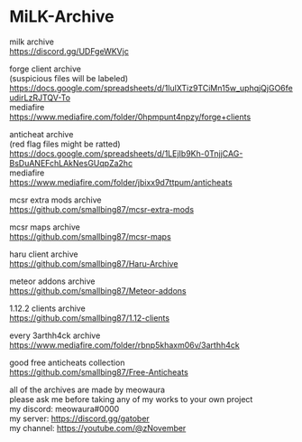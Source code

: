 # MiLK-Archive

milk archive  
https://discord.gg/UDFgeWKVjc  

forge client archive  
(suspicious files will be labeled)  
https://docs.google.com/spreadsheets/d/1IulXTiz9TCiMn15w_uphqjQjGO6feudirLzRJTQV-To  
mediafire  
https://www.mediafire.com/folder/0hpmpunt4npzy/forge+clients  

anticheat archive  
(red flag files might be ratted)  
https://docs.google.com/spreadsheets/d/1LEjIb9Kh-0TnjjCAG-BsDuANEFchLAkNesGUqpZa2hc  
mediafire  
https://www.mediafire.com/folder/jbixx9d7ttpum/anticheats  

mcsr extra mods archive  
https://github.com/smallbing87/mcsr-extra-mods  

mcsr maps archive  
https://github.com/smallbing87/mcsr-maps  

haru client archive  
https://github.com/smallbing87/Haru-Archive  

meteor addons archive  
https://github.com/smallbing87/Meteor-addons  

1.12.2 clients archive  
https://github.com/smallbing87/1.12-clients  

every 3arthh4ck archive  
https://www.mediafire.com/folder/rbnp5khaxm06v/3arthh4ck

good free anticheats collection  
https://github.com/smallbing87/Free-Anticheats  

all of the archives are made by meowaura  
please ask me before taking any of my works to your own project  
my discord: meowaura#0000  
my server: https://discord.gg/gatober  
my channel: https://youtube.com/@zNovember
